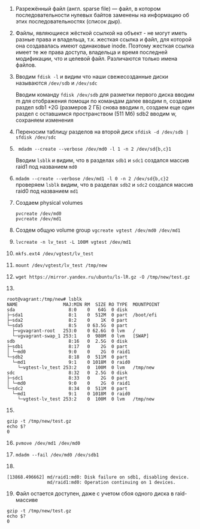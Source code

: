 1. Разрежённый файл (англ. sparse file) — файл, в котором последовательности нулевых байтов заменены на информацию об этих последовательностях (список дыр).

2. Файлы, являющиеся жёсткой ссылкой на объект - не могут иметь разные права и владельца, т.к. жесткая ссылка и файл, для которой она создавалась имеют одинаковые inode. Поэтому жесткая ссылка имеет те же права доступа, владельца и время последней модификации, что и целевой файл. Различаются только имена файлов.

4. Вводим `fdisk -l` и видим что наши свежесозданные диски называются `/dev/sdb` и `/dev/sdc`

   Вводим команду `fdisk /dev/sdb` для разметки первого диска
   вводим m для отображения помощи по командам
   далее вводим n, создаем раздел sdb1 +2G (размеров 2 ГБ) 
   снова вводим n, создаем еще один раздел с оставшимся пространством (511 Мб) sdb2
   вводим w, сохраняем изменения

5. Переносим таблицу разделов на второй диск `sfdisk -d /dev/sdb | sfdisk /dev/sdc`

6. ` mdadm --create --verbose /dev/md0 -l 1 -n 2 /dev/sd{b,c}1`

   Вводим `lsblk` и видим, что в разделах `sdb1` и `sdc1` создался массив raid1 под названием `md0`

7. `mdadm --create --verbose /dev/md1 -l 0 -n 2 /dev/sd{b,c}2`
проверяем `lsblk`
видим, что в разделах `sdb2` и `sdc2` создался массив raid0 под названием `md1`

8. Создаем physical volumes
   ```
   pvcreate /dev/md0
   pvcreate /dev/md1
   ```

9.  Создем общую volume group `vgcreate vgtest /dev/md0 /dev/md1`
 
10. `lvcreate -n lv_test -L 100M vgtest /dev/md1`

11. `mkfs.ext4 /dev/vgtest/lv_test`

12. `mount /dev/vgtest/lv_test /tmp/new`

13. `wget https://mirror.yandex.ru/ubuntu/ls-lR.gz -O /tmp/new/test.gz`

14. 
```
root@vagrant:/tmp/new# lsblk
NAME                 MAJ:MIN RM  SIZE RO TYPE  MOUNTPOINT
sda                    8:0    0   64G  0 disk
├─sda1                 8:1    0  512M  0 part  /boot/efi
├─sda2                 8:2    0    1K  0 part
└─sda5                 8:5    0 63.5G  0 part
  ├─vgvagrant-root   253:0    0 62.6G  0 lvm   /
  └─vgvagrant-swap_1 253:1    0  980M  0 lvm   [SWAP]
sdb                    8:16   0  2.5G  0 disk
├─sdb1                 8:17   0    2G  0 part
│ └─md0                9:0    0    2G  0 raid1
└─sdb2                 8:18   0  511M  0 part
  └─md1                9:1    0 1018M  0 raid0
    └─vgtest-lv_test 253:2    0  100M  0 lvm   /tmp/new
sdc                    8:32   0  2.5G  0 disk
├─sdc1                 8:33   0    2G  0 part
│ └─md0                9:0    0    2G  0 raid1
└─sdc2                 8:34   0  511M  0 part
  └─md1                9:1    0 1018M  0 raid0
    └─vgtest-lv_test 253:2    0  100M  0 lvm   /tmp/new
```

15. 
```
gzip -t /tmp/new/test.gz
echo $?
0
```

16. `pvmove /dev/md1 /dev/md0`

17. `mdadm --fail /dev/md0 /dev/sdb1`

18.  
```
[13868.496662] md/raid1:md0: Disk failure on sdb1, disabling device.
               md/raid1:md0: Operation continuing on 1 devices.
```
   
19. Файл остается доступен, даже с учетом сбоя одного диска в raid-массиве
```
gzip -t /tmp/new/test.gz
echo $?
0
```

